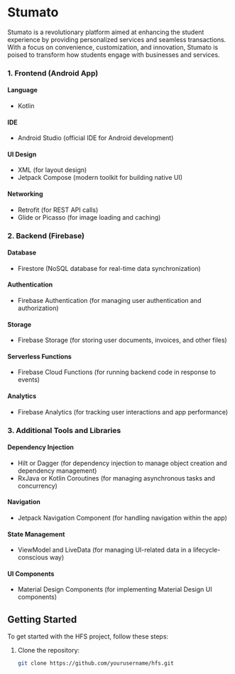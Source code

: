 # Stumato

Stumato is a revolutionary platform aimed at enhancing the student experience by providing personalized services and seamless transactions. With a focus on convenience, customization, and innovation, Stumato is poised to transform how students engage with businesses and services.

### 1. Frontend (Android App)

#### Language
- Kotlin

#### IDE
- Android Studio (official IDE for Android development)

#### UI Design
- XML (for layout design)
- Jetpack Compose (modern toolkit for building native UI)

#### Networking
- Retrofit (for REST API calls)
- Glide or Picasso (for image loading and caching)

### 2. Backend (Firebase)

#### Database
- Firestore (NoSQL database for real-time data synchronization)

#### Authentication
- Firebase Authentication (for managing user authentication and authorization)

#### Storage
- Firebase Storage (for storing user documents, invoices, and other files)

#### Serverless Functions
- Firebase Cloud Functions (for running backend code in response to events)

#### Analytics
- Firebase Analytics (for tracking user interactions and app performance)

### 3. Additional Tools and Libraries

#### Dependency Injection
- Hilt or Dagger (for dependency injection to manage object creation and dependency management)
- RxJava or Kotlin Coroutines (for managing asynchronous tasks and concurrency)

#### Navigation
- Jetpack Navigation Component (for handling navigation within the app)

#### State Management
- ViewModel and LiveData (for managing UI-related data in a lifecycle-conscious way)

#### UI Components
- Material Design Components (for implementing Material Design UI components)

## Getting Started

To get started with the HFS project, follow these steps:

1. Clone the repository:
   ```sh
   git clone https://github.com/yourusername/hfs.git
